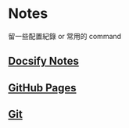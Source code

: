# Notes
留一些配置紀錄 or 常用的 command
## [Docsify Notes](./notes/docsify.md)
## [GitHub Pages](./notes/Github-Pages.md)
## [Git](./notes/git.md)